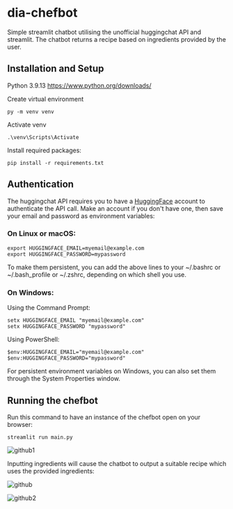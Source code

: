 # dia-chefbot
Simple streamlit chatbot utilising the unofficial huggingchat API and streamlit. The chatbot returns a recipe based on ingredients provided by the user.

## Installation and Setup 
Python 3.9.13 https://www.python.org/downloads/

Create virtual environment
```
py -m venv venv
```

Activate venv
```
.\venv\Scripts\Activate
```

Install required packages:
```
pip install -r requirements.txt
```

## Authentication
The huggingchat API requires you to have a [HuggingFace](https://huggingface.co/) account to authenticate the API call. Make an account if you don't have one, then save your email and password as environment variables:

### On Linux or macOS:
```
export HUGGINGFACE_EMAIL=myemail@example.com
export HUGGINGFACE_PASSWORD=mypassword
```

To make them persistent, you can add the above lines to your ~/.bashrc or ~/.bash_profile or ~/.zshrc, depending on which shell you use.

### On Windows:

Using the Command Prompt:
```
setx HUGGINGFACE_EMAIL "myemail@example.com"
setx HUGGINGFACE_PASSWORD "mypassword"
```

Using PowerShell:
```
$env:HUGGINGFACE_EMAIL="myemail@example.com"
$env:HUGGINGFACE_PASSWORD="mypassword"
```

For persistent environment variables on Windows, you can also set them through the System Properties window.

## Running the chefbot
Run this command to have an instance of the chefbot open on your browser:
```
streamlit run main.py
```
![github1](https://github.com/f4ths/dia-chefbot/assets/91867823/f7baec20-03ae-43f2-a9d9-ad5f2473c454)

Inputting ingredients will cause the chatbot to output a suitable recipe which uses the provided ingredients:

![github](https://github.com/f4ths/dia-chefbot/assets/91867823/143892d5-da4d-4eec-a790-cba7b0737330)

![github2](https://github.com/f4ths/dia-chefbot/assets/91867823/7b81cf6c-2267-4aba-a153-1d5304d0ee97)



